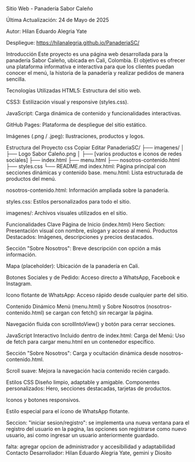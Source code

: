 Sitio Web - Panadería Sabor Caleño

Última Actualización: 24 de Mayo de 2025

Autor: Hilan Eduardo Alegria Yate

Despliegue: https://hilanalegria.github.io/PanaderiaSC/

Introducción Este proyecto es una página web desarrollada para la panadería Sabor Caleño, ubicada en Cali, Colombia. El objetivo es ofrecer una plataforma informativa e interactiva para que los clientes puedan conocer el menú, la historia de la panadería y realizar pedidos de manera sencilla.

Tecnologías Utilizadas HTML5: Estructura del sitio web.

CSS3: Estilización visual y responsive (styles.css).

JavaScript: Carga dinámica de contenido y funcionalidades interactivas.

GitHub Pages: Plataforma de despliegue del sitio estático.

Imágenes (.png / .jpeg): Ilustraciones, productos y logos.

Estructura del Proyecto css Copiar Editar PanaderiaSC/ ├── imagenes/ │ ├── Logo Sabor Caleño.png │ ├── [varios productos e iconos de redes sociales] ├── index.html ├── menu.html ├── nosotros-contenido.html ├── styles.css └── README.md index.html: Página principal con secciones dinámicas y contenido base.
menu.html: Lista estructurada de productos del menú.

nosotros-contenido.html: Información ampliada sobre la panadería.

styles.css: Estilos personalizados para todo el sitio.

imagenes/: Archivos visuales utilizados en el sitio.

Funcionalidades Clave Página de Inicio (index.html) Hero Section: Presentación visual con nombre, eslogan y acceso al menú.
Productos Destacados: Imágenes, descripciones y precios destacados.

Sección "Sobre Nosotros": Breve descripción con opción a más información.

Mapa (placeholder): Ubicación de la panadería en Cali.

Botones Sociales y de Pedido: Acceso directo a WhatsApp, Facebook e Instagram.

Icono flotante de WhatsApp: Acceso rápido desde cualquier parte del sitio.

Contenido Dinámico Menú (menu.html) y Sobre Nosotros (nosotros-contenido.html) se cargan con fetch() sin recargar la página.

Navegación fluida con scrollIntoView() y botón para cerrar secciones.

JavaScript Interactivo Incluido dentro de index.html:
Carga del Menú: Uso de fetch para cargar menu.html en un contenedor específico.

Sección "Sobre Nosotros": Carga y ocultación dinámica desde nosotros-contenido.html.

Scroll suave: Mejora la navegación hacia contenido recién cargado.

Estilos CSS Diseño limpio, adaptable y amigable.
Componentes personalizados: Hero, secciones destacadas, tarjetas de productos.

Iconos y botones responsivos.

Estilo especial para el ícono de WhatsApp flotante.

Seccion: "iniciar sesion/registro": se implementa una nueva ventana para el registro del usuario en la pagina, las opciones son registrarse como nuevo usuario, asi como ingresar un usuario anteriormente guardado.

falta: agregar opcion de administrador y accesibilidad y adaptabilidad 
Contacto Desarrollador: Hilan Eduardo Alegria Yate, gemini y Diosito
